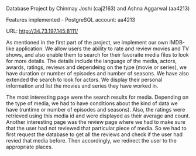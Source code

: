 Database Project by Chinmay Joshi (caj2163) and Ashna Aggarwal (aa4213)

Features implemented - 
PostgreSQL account: aa4213

URL: http://34.73.197.145:8111/

As mentioned in the first part of the project, we implement our own IMDB-like application. We allow users the ability to rate and review movies and TV shows, and also enable them to search for their favoraite media files to look for more details. The details include the language of the media, actors, awards, ratings, reviews and dependeing on the type (movie or series), we have duration or number of episodes and number of seasons. We have also extended the search to look for actors. We display their personal information and list the movies and series they have worked in.

The most interesting page were the search results for media. Depending on the type of media, we had to have conditions about the kind of data we have (runtime or number of episodes and seasons). Also, the ratings were retrieved using this media id and were displayed as their average and count. Another interesting page was the review page where we had to make sure that the user had not reviewed that particular piece of media. So we had to first request the database to get all the reviews and check if the user had revied that media before. Then accordingly, we redirect the user to the appropriate places.

